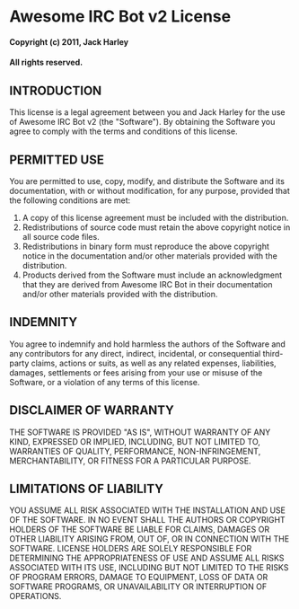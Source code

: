 # Awesome IRC Bot v2 License
#### Copyright (c) 2011, Jack Harley
#### All rights reserved.

INTRODUCTION
-------------
This license is a legal agreement between you and Jack Harley for the use
of Awesome IRC Bot v2 (the "Software").  By obtaining the Software you
agree to comply with the terms and conditions of this license.

PERMITTED USE
-------------
You are permitted to use, copy, modify, and distribute the Software and its
documentation, with or without modification, for any purpose, provided that
the following conditions are met:

1. A copy of this license agreement must be included with the distribution.
2. Redistributions of source code must retain the above copyright notice in
   all source code files.
3. Redistributions in binary form must reproduce the above copyright notice
   in the documentation and/or other materials provided with the distribution.
4. Products derived from the Software must include an acknowledgment that
   they are derived from Awesome IRC Bot in their documentation and/or other
   materials provided with the distribution.

INDEMNITY
-------------
You agree to indemnify and hold harmless the authors of the Software and
any contributors for any direct, indirect, incidental, or consequential
third-party claims, actions or suits, as well as any related expenses,
liabilities, damages, settlements or fees arising from your use or misuse
of the Software, or a violation of any terms of this license.

DISCLAIMER OF WARRANTY
-------------
THE SOFTWARE IS PROVIDED "AS IS", WITHOUT WARRANTY OF ANY KIND, EXPRESSED OR
IMPLIED, INCLUDING, BUT NOT LIMITED TO, WARRANTIES OF QUALITY, PERFORMANCE,
NON-INFRINGEMENT, MERCHANTABILITY, OR FITNESS FOR A PARTICULAR PURPOSE.

LIMITATIONS OF LIABILITY
-------------
YOU ASSUME ALL RISK ASSOCIATED WITH THE INSTALLATION AND USE OF THE SOFTWARE.
IN NO EVENT SHALL THE AUTHORS OR COPYRIGHT HOLDERS OF THE SOFTWARE BE LIABLE
FOR CLAIMS, DAMAGES OR OTHER LIABILITY ARISING FROM, OUT OF, OR IN CONNECTION
WITH THE SOFTWARE. LICENSE HOLDERS ARE SOLELY RESPONSIBLE FOR DETERMINING THE
APPROPRIATENESS OF USE AND ASSUME ALL RISKS ASSOCIATED WITH ITS USE, INCLUDING
BUT NOT LIMITED TO THE RISKS OF PROGRAM ERRORS, DAMAGE TO EQUIPMENT, LOSS OF
DATA OR SOFTWARE PROGRAMS, OR UNAVAILABILITY OR INTERRUPTION OF OPERATIONS.